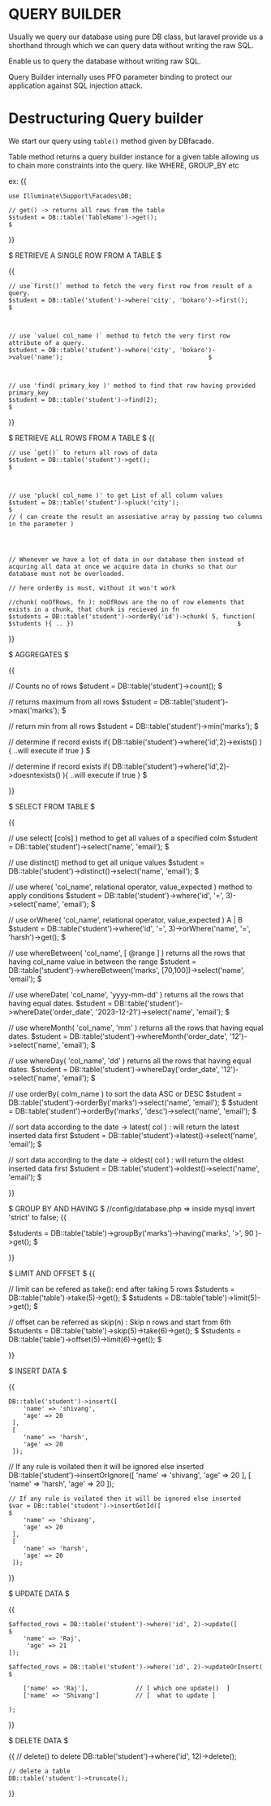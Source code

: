 #                                           QUERY BUILDER


Usually we query our database using pure DB class, but laravel provide us a shorthand through which we can query data without writing the raw SQL.

Enable us to query the database without writing raw SQL.

Query Builder internally uses PFO parameter binding to protect our application against SQL injection attack.

# Destructuring Query builder

We start our query using `table()` method given by DBfacade.

Table method returns a query builder instance for a given table allowing us to chain more constraints into the query. like WHERE, GROUP_BY etc

ex: 
{{

    use Illuminate\Support\Facades\DB;

    // get() -> returns all rows from the table
    $student = DB::table('TableName')->get();                                                                    $

}}



$ RETRIEVE A SINGLE ROW FROM A TABLE $
 

{{
    
    // use`first()` method to fetch the very first row from result of a query.
    $student = DB::table('student')->where('city', 'bokaro')->first();                                             $



    // use `value( col_name )` method to fetch the very first row attribute of a query.
    $student = DB::table('student')->where('city', 'bokaro')->value('name');                                        $



    // use 'find( primary_key )' method to find that row having provided primary_key
    $student = DB::table('student')->find(2);                                                                       $

}}





$ RETRIEVE ALL ROWS FROM A TABLE $
{{


    // use `get()` to return all rows of data
    $student = DB::table('student')->get();                                                                         $
    

 
    // use 'pluck( col_name )' to get List of all column values
    $student = DB::table('student')->pluck('city');                                                                 $    
    // ( can create the result an assosiative array by passing two columns in the parameter )




    // Whenever we have a lot of data in our database then instead of acquring all data at once we acquire data in chunks so that our database must not be overloaded.

    // here orderBy is must, without it won't work

    //chunk( noOfRows, fn ): noOfRows are the no of row elements that exists in a chunk, that chunk is recieved in fn 
    $students = DB::table('student')->orderBy('id')->chunk( 5, function( $students ){ .. })                                             $



}}



$ AGGREGATES $ 

{{

// Counts no of rows
$student = DB::table('student')->count();                                                                            $

// returns maximum from all rows
$student = DB::table('student')->max('marks');                                                                       $

//  return min from all rows
$student = DB::table('student')->min('marks');                                                                       $

// determine if record exists
if( DB::table('student')->where('id',2)->exists() ){  ..will execute if true  }                                      $

// determine if record exists
if( DB::table('student')->where('id',2)->doesntexists() ){  ..will execute if true  }                                $


}}




$ SELECT FROM TABLE $

{{

// use select( [cols] ) method to get all values of a specified colm
$student = DB::table('student')->select('name', 'email');                                                              $


// use distinct() method to get all unique values
$student = DB::table('student')->distinct()->select('name', 'email');                                                  $


// use where( 'col_name', relational operator,  value_expected ) method to apply conditions
$student = DB::table('student')->where('id', '=', 3)->select('name', 'email');                                         $


// use orWhere( 'col_name', relational operator,  value_expected )  A | B 
$student = DB::table('student')->where('id', '=', 3)->orWhere('name', '=', 'harsh')->get();                            $


// use whereBetween( 'col_name', [ @range ] )  returns all the rows that having col_name value in between the range
$student = DB::table('student')->whereBetween('marks', [70,100])->select('name', 'email');                             $


// use whereDate( 'col_name', 'yyyy-mm-dd' ) returns all the rows that having equal dates. 
$student = DB::table('student')->whereDate('order_date', '2023-12-21')->select('name', 'email');                       $


// use whereMonth( 'col_name', 'mm' ) returns all the rows that having equal dates. 
$student = DB::table('student')->whereMonth('order_date', '12')->select('name', 'email');                              $


// use whereDay( 'col_name', 'dd' ) returns all the rows that having equal dates. 
$student = DB::table('student')->whereDay('order_date', '12')->select('name', 'email');                                $


// use orderBy( colm_name ) to sort the data ASC or DESC
$student = DB::table('student')->orderBy('marks')->select('name', 'email');                                            $
$student = DB::table('student')->orderBy('marks', 'desc')->select('name', 'email');                                    $



// sort data according to the date -> latest( col ) : will return the latest inserted data first
$student = DB::table('student')->latest()->select('name', 'email');                                $

// sort data according to the date -> oldest( col ) : will return the oldest inserted data first
$student = DB::table('student')->oldest()->select('name', 'email');                                $


  
}}




$ GROUP BY  AND  HAVING  $
//config/database.php => inside mysql invert 'strict' to false;
{{

$students = DB::table('table')->groupBy('marks')->having('marks', '>', 90 )->get();                           $

}}



$ LIMIT AND OFFSET $
{{

// limit can be refered as take(): end after taking 5 rows
$students = DB::table('table')->take(5)->get();                                  $
$students = DB::table('table')->limit(5)->get();                                  $


// offset can be referred as skip(n) : Skip n rows and start from 6th
$students = DB::table('table')->skip(5)->take(6)->get();                           $
$students = DB::table('table')->offset(5)->limit(6)->get();                           $


}}






$ INSERT DATA $

{{

    DB::table('student')->insert([ 
        'name' => 'shivang',
        'age' => 20
     ],
     [  
        'name' => 'harsh',
        'age' => 20
     ]);


   // If any rule is voilated then it will be ignored else inserted
    DB::table('student')->insertOrIgnore([ 
        'name' => 'shivang',
        'age' => 20
     ],
     [  
        'name' => 'harsh',
        'age' => 20
     ]);


    // If any rule is voilated then it will be ignored else inserted
    $var = DB::table('student')->insertGetId([                                                     $
        'name' => 'shivang',
        'age' => 20
     ],
     [  
        'name' => 'harsh',
        'age' => 20
     ]); 
}}





$ UPDATE DATA $

{{

    $affected_rows = DB::table('student')->where('id', 2)->update([                                  $
        'name' => 'Raj',
         'age' => 21
    ]);

    $affected_rows = DB::table('student')->where('id', 2)->updateOrInsert(                               $

        ['name' => 'Raj'],             // [ which one update()  ]
        ['name' => 'Shivang']          // [  what to update ]

    );
}}



$ DELETE DATA $

{{
    // delete() to delete
    DB::table('student')->where('id', 12)->delete();

    // delete a table
    DB::table('student')->truncate();
}}


